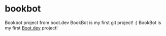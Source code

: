 # bookbot
Bookbot project from boot.dev
BookBot is my first git project! :)
BookBot is my first [Boot.dev](https://www.boot.dev) project!
